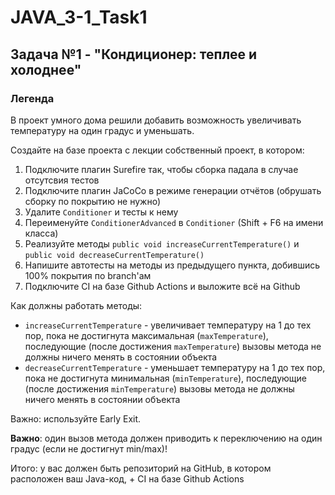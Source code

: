 # JAVA_3-1_Task1
## Задача №1 - "Кондиционер: теплее и холоднее"

### Легенда

В проект умного дома решили добавить возможность увеличивать температуру на один градус и уменьшать.

Создайте на базе проекта с лекции собственный проект, в котором:
1. Подключите плагин Surefire так, чтобы сборка падала в случае отсутсвия тестов
1. Подключите плагин JaCoCo в режиме генерации отчётов (обрушать сборку по покрытию не нужно)
1. Удалите `Conditioner` и тесты к нему
1. Переименуйте `ConditionerAdvanced` в `Conditioner` (Shift + F6 на имени класса)
1. Реализуйте методы `public void increaseCurrentTemperature()` и `public void decreaseCurrentTemperature()`
1. Напишите автотесты на методы из предыдущего пункта, добившись 100% покрытия по branch'ам
1. Подключите CI на базе Github Actions и выложите всё на Github

Как должны работать методы:
* `increaseCurrentTemperature` - увеличивает температуру на 1 до тех пор, пока не достигнута максимальная (`maxTemperature`), последующие (после достижения `maxTemperature`) вызовы метода не должны ничего менять в состоянии объекта
* `decreaseCurrentTemperature` - уменьшает температуру на 1 до тех пор, пока не достигнута минимальная (`minTemperature`), последующие (после достижения `minTemperature`) вызовы метода не должны ничего менять в состоянии объекта

Важно: используйте Early Exit.

**Важно**: один вызов метода должен приводить к переключению на один градус (если не достигнут min/max)!

Итого: у вас должен быть репозиторий на GitHub, в котором расположен ваш Java-код, + CI на базе Github Actions
